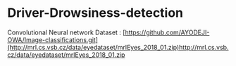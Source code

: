 # Driver-Drowsiness-detection
Convolutional Neural network
Dataset : [https://github.com/AYODEJI-OWA/Image-classifications.git](http://mrl.cs.vsb.cz/data/eyedataset/mrlEyes_2018_01.zip)http://mrl.cs.vsb.cz/data/eyedataset/mrlEyes_2018_01.zip
